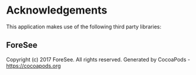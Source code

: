 # Acknowledgements
This application makes use of the following third party libraries:

## ForeSee

Copyright (c) 2017 ForeSee. All rights reserved.
Generated by CocoaPods - https://cocoapods.org
